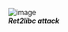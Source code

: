 ![image](https://github.com/user-attachments/assets/6ce8ef70-30c4-4b75-ae05-0a62745d96af)\
***Ret2libc attack***
